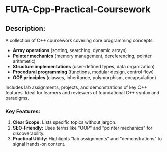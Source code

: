 # FUTA-Cpp-Practical-Coursework
## Description:
A collection of C++ coursework covering core programming concepts:  
- **Array operations** (sorting, searching, dynamic arrays)  
- **Pointer mechanics** (memory management, dereferencing, pointer arithmetic)  
- **Structure implementations** (user-defined types, data organization)  
- **Procedural programming** (functions, modular design, control flow)  
- **OOP principles** (classes, inheritance, polymorphism, encapsulation)  

Includes lab assignments, projects, and demonstrations of key C++ features. Ideal for learners and reviewers of foundational C++ syntax and paradigms.  

### Key Features:
1. **Clear Scope:** Lists specific topics without jargon.  
2. **SEO-Friendly:** Uses terms like "OOP" and "pointer mechanics" for discoverability.  
3. **Practical Utility:** Highlights "lab assignments" and "demonstrations" to signal hands-on content.  
